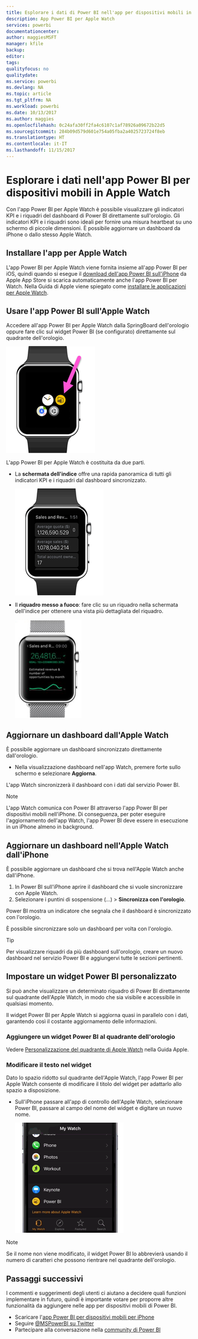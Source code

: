 ```yaml
---
title: Esplorare i dati di Power BI nell'app per dispositivi mobili in Apple Watch
description: App Power BI per Apple Watch
services: powerbi
documentationcenter: 
author: maggiesMSFT
manager: kfile
backup: 
editor: 
tags: 
qualityfocus: no
qualitydate: 
ms.service: powerbi
ms.devlang: NA
ms.topic: article
ms.tgt_pltfrm: NA
ms.workload: powerbi
ms.date: 10/13/2017
ms.author: maggies
ms.openlocfilehash: 0c24afa30ff2fa4c6107c1af78926a09672b22d5
ms.sourcegitcommit: 284b09d579d601e754a05fba2a4025723724f8eb
ms.translationtype: HT
ms.contentlocale: it-IT
ms.lasthandoff: 11/15/2017
---
```

# <a name="explore-your-data-in-the-power-bi-mobile-app-on-your-apple-watch"></a>Esplorare i dati nell'app Power BI per dispositivi mobili in Apple Watch
Con l'app Power BI per Apple Watch è possibile visualizzare gli indicatori KPI e i riquadri del dashboard di Power BI direttamente sull'orologio. Gli indicatori KPI e i riquadri sono ideali per fornire una misura heartbeat su uno schermo di piccole dimensioni. È possibile aggiornare un dashboard da iPhone o dallo stesso Apple Watch.

## <a name="install-the-apple-watch-app"></a>Installare l'app per Apple Watch
L'app Power BI per Apple Watch viene fornita insieme all'app Power BI per iOS, quindi quando si esegue il [download dell'app Power BI sull'iPhone](http://go.microsoft.com/fwlink/?LinkId=522062 "Download dell'app per iPhone") da Apple App Store si scarica automaticamente anche l'app Power BI per Watch. Nella Guida di Apple viene spiegato come [installare le applicazioni per Apple Watch](https://support.apple.com/en-us/HT204784).

## <a name="use-the-power-bi-app-on-the-apple-watch"></a>Usare l'app Power BI sull'Apple Watch
Accedere all'app Power BI per Apple Watch dalla SpringBoard dell'orologio oppure fare clic sul widget Power BI (se configurato) direttamente sul quadrante dell'orologio.

![Apple Watch](media/mobile-apple-watch/pbi_aplwatch_complicatn240arrow.png)

L'app Power BI per Apple Watch è costituita da due parti.

* La **schermata dell'indice** offre una rapida panoramica di tutti gli indicatori KPI e i riquadri dal dashboard sincronizzato.
  
  ![Apple Watch](media/mobile-apple-watch/pbi_aplwatch_indexscreen240.png)
* Il **riquadro messo a fuoco**: fare clic su un riquadro nella schermata dell'indice per ottenere una vista più dettagliata del riquadro.
  
  ![Apple Watch](media/mobile-apple-watch/pbi_aplwatch_kpi.png)

## <a name="refresh-a-dashboard-from-your-apple-watch"></a>Aggiornare un dashboard dall'Apple Watch
È possibile aggiornare un dashboard sincronizzato direttamente dall'orologio.

* Nella visualizzazione dashboard nell'app Watch, premere forte sullo schermo e selezionare **Aggiorna**.

L'app Watch sincronizzerà il dashboard con i dati dal servizio Power BI.

> [!NOTE]
> L'app Watch comunica con Power BI attraverso l'app Power BI per dispositivi mobili nell'iPhone. Di conseguenza, per poter eseguire l'aggiornamento dell'app Watch, l'app Power BI deve essere in esecuzione in un iPhone almeno in background.
> 
> 

## <a name="refresh-a-dashboard-on-your-apple-watch-from-your-iphone"></a>Aggiornare un dashboard nell'Apple Watch dall'iPhone
È possibile aggiornare un dashboard che si trova nell'Apple Watch anche dall'iPhone.

1. In Power BI sull'iPhone aprire il dashboard che si vuole sincronizzare con Apple Watch. 
2. Selezionare i puntini di sospensione (...) > **Sincronizza con l'orologio**.

Power BI mostra un indicatore che segnala che il dashboard è sincronizzato con l'orologio.

È possibile sincronizzare solo un dashboard per volta con l'orologio.

> [!TIP]
> Per visualizzare riquadri da più dashboard sull'orologio, creare un nuovo dashboard nel servizio Power BI e aggiungervi tutte le sezioni pertinenti.
> 
> 

## <a name="set-a-custom-power-bi-widget"></a>Impostare un widget Power BI personalizzato
Si può anche visualizzare un determinato riquadro di Power BI direttamente sul quadrante dell'Apple Watch, in modo che sia visibile e accessibile in qualsiasi momento.

Il widget Power BI per Apple Watch si aggiorna quasi in parallelo con i dati, garantendo così il costante aggiornamento delle informazioni.

### <a name="add-a-power-bi-widget-to-your-watch-face"></a>Aggiungere un widget Power BI al quadrante dell'orologio
Vedere [Personalizzazione del quadrante di Apple Watch](https://support.apple.com/en-us/HT205536) nella Guida Apple.

### <a name="change-the-text-on-the-widget"></a>Modificare il testo nel widget
Dato lo spazio ridotto sul quadrante dell'Apple Watch, l'app Power BI per Apple Watch consente di modificare il titolo del widget per adattarlo allo spazio a disposizione.

* Sull'iPhone passare all'app di controllo dell'Apple Watch, selezionare Power BI, passare al campo del nome del widget e digitare un nuovo nome.
  
  ![Apple Watch](media/mobile-apple-watch/pbi_aplwatch_oniphone.png)

> [!NOTE]
> Se il nome non viene modificato, il widget Power BI lo abbrevierà usando il numero di caratteri che possono rientrare nel quadrante dell'orologio. 
> 
> 

## <a name="next-steps"></a>Passaggi successivi
I commenti e suggerimenti degli utenti ci aiutano a decidere quali funzioni implementare in futuro, quindi è importante votare per proporre altre funzionalità da aggiungere nelle app per dispositivi mobili di Power BI. 

* Scaricare l'[app Power BI per dispositivi mobili per iPhone](http://go.microsoft.com/fwlink/?LinkId=522062)
* Seguire [@MSPowerBI su Twitter](https://twitter.com/MSPowerBI)
* Partecipare alla conversazione nella [community di Power BI](http://community.powerbi.com/)

